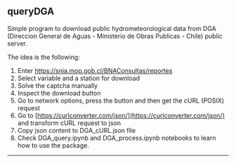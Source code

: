 ## queryDGA

Simple program to download public hydrometeorological data from DGA (Direccion General de Aguas - Ministerio de Obras Publicas - Chile) public server.

The idea is the following:
1)  Enter https://snia.mop.gob.cl/BNAConsultas/reportes
2)  Select variable and a station for download
3)  Solve the captcha manually
4)  Inspect the download button
5)  Go to network options, press the button and then get the cURL (POSIX) request
6)  Go to [https://curlconverter.com/json/](https://curlconverter.com/json/) and transform cURL request to json
7)  Copy json content to DGA_cURL.json file
8)  Check DGA_query.ipynb and DGA_process.ipynb notebooks to learn how to use the package.

---


